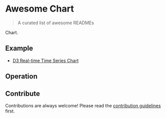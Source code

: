 
# Awesome Chart 
> A curated list of awesome READMEs

Chart.



## Example

- [D3 Real-time Time Series Chart](https://codepen.io/browles/pen/mPMBjw)

## Operation



## Contribute

Contributions are always welcome!
Please read the [contribution guidelines](contributing.md) first.
